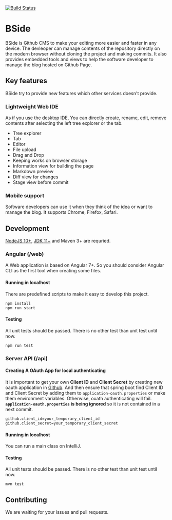 [![Build Status](https://travis-ci.com/qwefgh90/bside.svg?token=Vrzzw2fF82tTqGZK6PrG&branch=master)](https://travis-ci.com/qwefgh90/bside)

# BSide
BSide is Github CMS to make your editing more easier and faster in any device.
The devleoper can manage contents of the repository directly on the modern browser without cloning the project and making commits.
It also provides embedded tools and views to help the software developer to manage the blog hosted on Github Page.

## Key features

BSide try to provide new features which other services doesn't provide.

### Lightweight Web IDE

As if you use the desktop IDE, You can directly create, rename, edit, remove contents after selecting the left tree explorer or the tab. 

- Tree explorer
- Tab
- Editor
- File upload
- Drag and Drop
- Keeping works on browser storage
- Information view for building the page
- Markdown preview
- Diff view for changes
- Stage view before commit

### Mobile support

Software developers can use it when they think of the idea or want to manage the blog. 
It supports Chrome, Firefox, Safari.

## Development

[NodeJS 10+](https://nodejs.org/ko/download/), [JDK 11+](https://jdk.java.net/archive/) and Maven 3+ are requried.

### Angular (/web)

A Web application is based on Angular 7+. So you should consider Angular CLI as the first tool when creating some files.

#### Running in localhost

There are predefined scripts to make it easy to develop this project.

```
npm install
npm run start
```

#### Testing

All unit tests should be passed. There is no other test than unit test until now.

```
npm run test
```

### Server API (/api)

#### Creating A OAuth App for local authenticating

It is important to get your own **Client ID** and **Client Secret** by creating new oauth application in [Github](https://github.com/settings/developers).
And then ensure that spring boot find Client ID and Client Secret by adding them to `application-oauth.properties` or make them environment variables. Otherwise, ouath authenticating will fail. **`application-oauth.properties` is being ignored** so it is not contained in a next commit.

``` properties
github.client_id=your_temporary_client_id
github.client_secret=your_temporary_client_secret
```

#### Running in localhost

You can run a main class on IntelliJ.

#### Testing

All unit tests should be passed. There is no other test than unit test until now.

```
mvn test
```

## Contributing

We are waiting for your issues and pull requests.